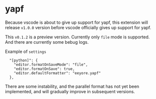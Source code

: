# yapf
Because vscode is about to give up support for yapf, this extension will release `v1.0.0` version before vscode officially gives up support for yapf.

This `v0.1.2` is a preview version.
Currently only `file` mode is supported. And there are currently some bebug logs.

Example of `settings`
```
  "[python]": {
    "editor.formatOnSaveMode": "file",
    "editor.formatOnSave": true,
    "editor.defaultFormatter": "eeyore.yapf"
  },
```
There are some instability, and the parallel format has not yet been implemented, and will gradually improve in subsequent versions.